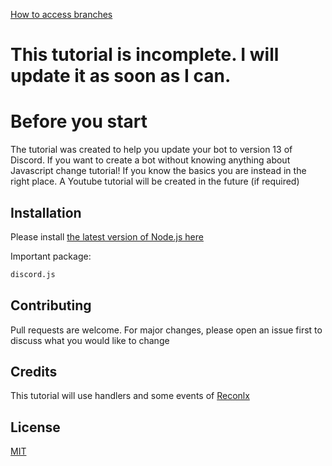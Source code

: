 [How to access branches](https://user-images.githubusercontent.com/52698241/145105358-4f48bc82-2880-41bf-88fc-bb8474fd9c43.png)
# This tutorial is incomplete. I will update it as soon as I can.

# Before you start

The tutorial was created to help you update your bot to version 13 of Discord. If you want to create a bot without knowing anything about Javascript change tutorial! If you know the basics you are instead in the right place. A Youtube tutorial will be created in the future (if required)

## Installation

Please install [the latest version of Node.js here](https://nodejs.org)

Important package:
```bash
discord.js
```

## Contributing
Pull requests are welcome. For major changes, please open an issue first to discuss what you would like to change

## Credits

This tutorial will use handlers and some events of [Reconlx](https://github.com/reconlx)

## License
[MIT](https://choosealicense.com/licenses/mit/)
